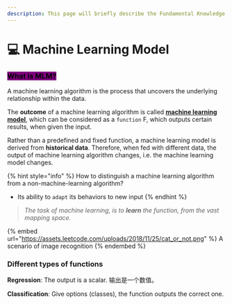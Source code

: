 ```yaml
---
description: This page will briefly describe the Fundamental Knowledge about ML Model.
---
```


# 💻 Machine Learning Model

### &#x20; <mark style="background-color:purple;">What is MLM?</mark>

A machine learning algorithm is the process that uncovers the underlying relationship within the data.&#x20;

The **outcome** of a machine learning algorithm is called [**machine learning model**](./), which can be considered as a `function` F, which outputs certain results, when given the input.

Rather than a predefined and fixed function, a machine learning model is derived from **historical data**. Therefore, when fed with different data, the output of machine learning algorithm changes, i.e. the machine learning model changes.

{% hint style="info" %}
How to distinguish a machine learning algorithm from a non-machine-learning algorithm?

* &#x20;Its ability to `adapt` its behaviors to new input
{% endhint %}

> _The task of machine learning, is to **learn** the function, from the vast mapping space._

{% embed url="https://assets.leetcode.com/uploads/2018/11/25/cat_or_not.png" %}
A scenario of image recognition
{% endembed %}

### Different types of functions

**Regression**: The output is a scalar. 输出是一个数值。

**Classification**: Give options (classes), the function outputs the correct one.
